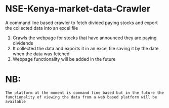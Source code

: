 # NSE-Kenya-market-data-Crawler
A command line based crawler to fetch divided paying stocks and export the collected data into an excel file

<ol>
    <li>
    Crawls the webpage for stocks that have announced they are paying dividends 
    </li>
    <li>
    It collected the data and exports it in an excel file saving it by the date when the data was fetched</li>
    <li> 
    Webpage functionality will be added in the future 
    </li>
</ol>


# NB: <br>
    The platform at the moment is command line based but in the future the functionality of viewing the data from a web based platform will be available